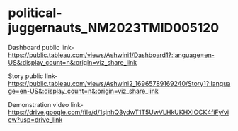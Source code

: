 # political-juggernauts_NM2023TMID005120
Dashboard public link-https://public.tableau.com/views/Ashwini1/Dashboard1?:language=en-US&:display_count=n&:origin=viz_share_link

Story public link-https://public.tableau.com/views/Ashwini2_16965789169240/Story1?:language=en-US&:display_count=n&:origin=viz_share_link

Demonstration video link-https://drive.google.com/file/d/1sjnhQ3ydwT1T5UwVLHkUKHXIOCK4fiFy/view?usp=drive_link
